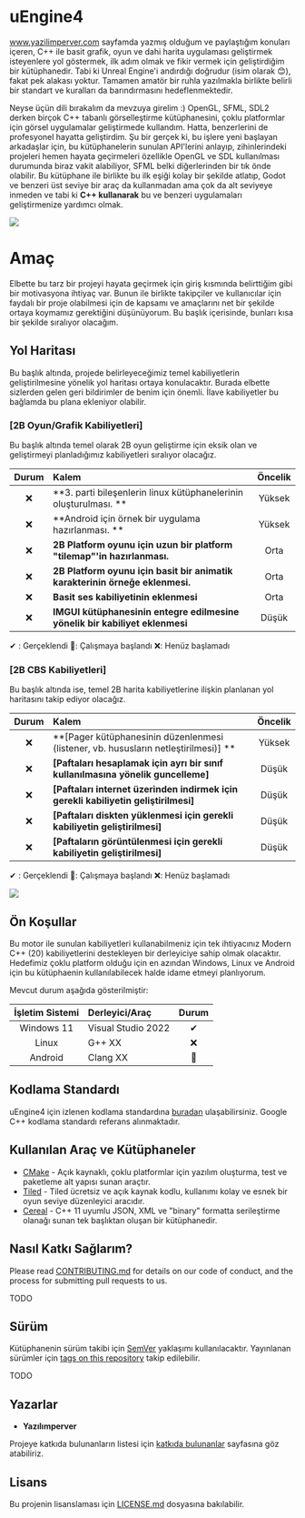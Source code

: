 # uEngine4

www.yazilimperver.com sayfamda yazmış olduğum ve paylaştığım konuları içeren, C++ ile basit grafik, oyun ve dahi harita uygulaması geliştirmek isteyenlere yol göstermek, ilk adım olmak ve fikir vermek için geliştirdiğim bir kütüphanedir. Tabi ki Unreal Engine'i andırdığı doğrudur (isim olarak 😊), fakat pek alakası yoktur. Tamamen amatör bir ruhla yazılmakla birlikte belirli bir standart ve kuralları da barındırmasını hedeflenmektedir.

Neyse üçün dili bırakalım da mevzuya girelim :) OpenGL, SFML, SDL2 derken birçok C++ tabanlı görselleştirme kütüphanesini, çoklu platformlar için görsel uygulamalar geliştirmede kullandım. Hatta, benzerlerini de profesyonel hayatta geliştirdim. Şu bir gerçek ki, bu işlere yeni başlayan arkadaşlar için, bu kütüphanelerin sunulan API'lerini anlayıp, zihinlerindeki projeleri hemen hayata geçirmeleri özellikle OpenGL ve SDL kullanılması durumunda biraz vakit alabiliyor, SFML belki diğerlerinden bir tık önde olabilir. Bu kütüphane ile birlikte bu ilk eşiği kolay bir şekilde atlatıp, Godot ve benzeri üst seviye bir araç da kullanmadan ama çok da alt seviyeye inmeden ve tabi ki **C++ kullanarak** bu ve benzeri uygulamaları geliştirmenize yardımcı olmak.

![](https://i.imgur.com/waxVImv.png)

# Amaç

Elbette bu tarz bir projeyi hayata geçirmek için giriş kısmında belirttiğim gibi bir motivasyona ihtiyaç var. Bunun ile birlikte takipçiler ve kullanıcılar için faydalı bir proje olabilmesi için de kapsamı ve amaçlarını net bir şekilde ortaya koymamız gerektiğini düşünüyorum. Bu başlık içerisinde, bunları kısa bir şekilde sıralıyor olacağım. 

## Yol Haritası

Bu başlık altında, projede belirleyeceğimiz temel kabiliyetlerin geliştirilmesine yönelik yol haritası ortaya konulacaktır.
Burada elbette sizlerden gelen geri bildirimler de benim için önemli. İlave kabiliyetler bu bağlamda bu plana ekleniyor olabilir.

### [2B Oyun/Grafik Kabiliyetleri]
Bu başlık altında temel olarak 2B oyun geliştirme için eksik olan ve geliştirmeyi planladığımız kabiliyetleri sıralıyor olacağız.

| Durum | Kalem | Öncelik |
| :---: | :--- | :---: | 
| ❌ | **3. parti bileşenlerin linux kütüphanelerinin oluşturulması. ** | Yüksek | 
| ❌ | **Android için örnek bir uygulama hazırlanması. ** | Yüksek | 
| ❌ | **2B Platform oyunu için uzun bir platform "tilemap"'in hazırlanması.** | Orta | 
| ❌ | **2B Platform oyunu için basit bir animatik karakterinin örneğe eklenmesi.** | Orta | 
| ❌ | **Basit ses kabiliyetinin eklenmesi** | Orta | 
| ❌  | **IMGUI kütüphanesinin entegre edilmesine yönelik bir kabiliyet eklenmesi** | Düşük | 

✔ : Gerçeklendi
🚀: Çalışmaya başlandı
❌: Henüz başlamadı

### [2B CBS Kabiliyetleri]
Bu başlık altında ise, temel 2B harita kabiliyetlerine ilişkin planlanan yol haritasını takip ediyor olacağız.

| Durum | Kalem | Öncelik |
| :---: | :--- | :---: | 
| ❌ | **[Pager kütüphanesinin düzenlenmesi (listener, vb. hususların netleştirilmesi)] ** | Yüksek | 
| ❌ | **[Paftaları hesaplamak için ayrı bir sınıf kullanılmasına yönelik guncelleme]** | Düşük | 
| ❌ | **[Paftaları internet üzerinden indirmek için gerekli kabiliyetin geliştirilmesi]** | Düşük | 
| ❌ | **[Paftaları diskten yüklenmesi için gerekli kabiliyetin geliştirilmesi]** | Düşük | 
| ❌ | **[Paftaların görüntülenmesi için gerekli kabiliyetin geliştirilmesi]** | Düşük | 

✔ : Gerçeklendi
🚀: Çalışmaya başlandı
❌: Henüz başlamadı

![](https://i.imgur.com/waxVImv.png)


## Ön Koşullar

Bu motor ile sunulan kabiliyetleri kullanabilmeniz için tek ihtiyacınız Modern C++ (20) kabiliyetlerini destekleyen bir derleyiciye sahip olmak olacaktır.
Hedefimiz çoklu platform olduğu için en azından Windows, Linux ve Android için bu kütüphaenin kullanılabilecek halde idame etmeyi planlıyorum.

Mevcut durum aşağıda gösterilmiştir:

| İşletim Sistemi | Derleyici/Araç | Durum |
| :---: | :--- | :---: |
| Windows 11 | Visual Studio 2022 | ✔  |
| Linux | G++ XX | ❌ |
| Android | Clang XX | 🚀 |


## Kodlama Standardı

uEngine4 için izlenen kodlama standardına [buradan](https://github.com/yazilimperver/uEngine4/blob/main/doc/codingGuideline.md) ulaşabilirsiniz. Google C++ kodlama standardı referans alınmaktadır.

## Kullanılan Araç ve Kütüphaneler

* [CMake](https://cmake.org/) - Açık kaynaklı, çoklu platformlar için yazılım oluşturma, test ve paketleme alt yapısı sunan araçtır.
* [Tiled](https://www.mapeditor.org/) - Tiled ücretsiz ve açık kaynak kodlu, kullanımı kolay ve esnek bir oyun seviye düzenleyici aracıdır.
* [Cereal](https://uscilab.github.io/cereal/) - C++ 11 uyumlu JSON, XML ve "binary" formatta serileştirme olanağı sunan tek başlıktan oluşan bir kütüphanedir.


## Nasıl Katkı Sağlarım?

Please read [CONTRIBUTING.md](https://gist.github.com/PurpleBooth/b24679402957c63ec426) for details on our code of conduct, and the process for submitting pull requests to us.

TODO

## Sürüm

Kütüphanenin sürüm takibi için [SemVer](http://semver.org/) yaklaşımı kullanılacaktır. Yayınlanan sürümler için [tags on this repository](https://github.com/your/project/tags) takip edilebilir.

TODO

## Yazarlar

* **Yazılımperver** 

Projeye katkıda bulunanların listesi için [katkıda bulunanlar](https://github.com/your/project/contributors) sayfasına göz atabiliriz.

## Lisans

Bu projenin lisanslaması için [LICENSE.md](LICENSE.md) dosyasına bakılabilir.
